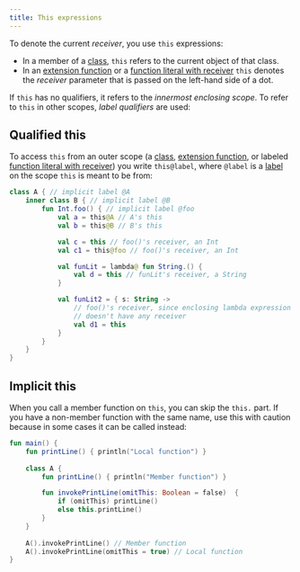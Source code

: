 ```yaml
---
title: This expressions
---
```



To denote the current _receiver_, you use `this` expressions:

* In a member of a [class](classes.md#inheritance), `this` refers to the current object of that class.
* In an [extension function](extensions.md) or a [function literal with receiver](lambdas.md#function-literals-with-receiver)
`this` denotes the _receiver_ parameter that is passed on the left-hand side of a dot.

If `this` has no qualifiers, it refers to the _innermost enclosing scope_. To refer to `this` in other scopes, _label qualifiers_ are used:

## Qualified this 

To access `this` from an outer scope (a [class](classes.md), [extension function](extensions.md),
or labeled [function literal with receiver](lambdas.md#function-literals-with-receiver)) you write `this@label`,
 where `@label` is a [label](returns.md) on the scope `this` is meant to be from:

```kotlin
class A { // implicit label @A
    inner class B { // implicit label @B
        fun Int.foo() { // implicit label @foo
            val a = this@A // A's this
            val b = this@B // B's this

            val c = this // foo()'s receiver, an Int
            val c1 = this@foo // foo()'s receiver, an Int

            val funLit = lambda@ fun String.() {
                val d = this // funLit's receiver, a String
            }

            val funLit2 = { s: String ->
                // foo()'s receiver, since enclosing lambda expression
                // doesn't have any receiver
                val d1 = this
            }
        }
    }
}
```

## Implicit this

When you call a member function on `this`, you can skip the `this.` part.
If you have a non-member function with the same name, use this with caution because in some cases it can be called instead:

```kotlin
fun main() {
    fun printLine() { println("Local function") }
    
    class A {
        fun printLine() { println("Member function") }

        fun invokePrintLine(omitThis: Boolean = false)  { 
            if (omitThis) printLine()
            else this.printLine()
        }
    }
    
    A().invokePrintLine() // Member function
    A().invokePrintLine(omitThis = true) // Local function
}
```
